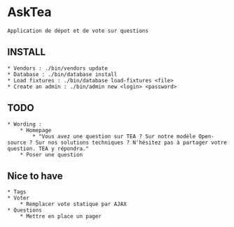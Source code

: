 # AskTea

	Application de dépot et de vote sur questions

## INSTALL

	* Vendors : ./bin/vendors update
	* Database : ./bin/database install
	* Load fixtures : ./bin/database load-fixtures <file>
	* Create an admin : ./bin/admin new <login> <password>

## TODO

	* Wording :
		* Homepage
			* "Vous avez une question sur TEA ? Sur notre modèle Open-source ? Sur nos solutions techniques ? N'hésitez pas à partager votre question. TEA y répondra."
		* Poser une question

## Nice to have

	* Tags
	* Voter
		* Remplacer vote statique par AJAX
	* Questions
		* Mettre en place un pager